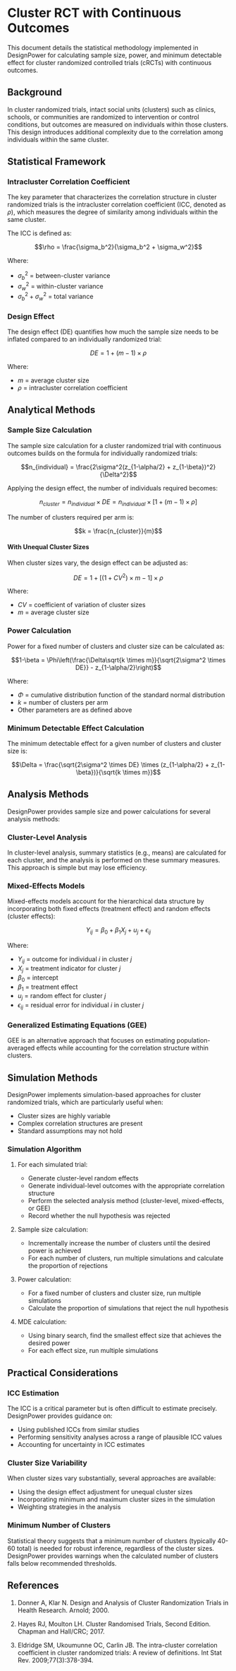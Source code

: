 # Cluster RCT with Continuous Outcomes

This document details the statistical methodology implemented in DesignPower for calculating sample size, power, and minimum detectable effect for cluster randomized controlled trials (cRCTs) with continuous outcomes.

## Background

In cluster randomized trials, intact social units (clusters) such as clinics, schools, or communities are randomized to intervention or control conditions, but outcomes are measured on individuals within those clusters. This design introduces additional complexity due to the correlation among individuals within the same cluster.

## Statistical Framework

### Intracluster Correlation Coefficient

The key parameter that characterizes the correlation structure in cluster randomized trials is the intracluster correlation coefficient (ICC, denoted as $\rho$), which measures the degree of similarity among individuals within the same cluster.

The ICC is defined as:

$$\rho = \frac{\sigma_b^2}{\sigma_b^2 + \sigma_w^2}$$

Where:
- $\sigma_b^2$ = between-cluster variance
- $\sigma_w^2$ = within-cluster variance
- $\sigma_b^2 + \sigma_w^2$ = total variance

### Design Effect

The design effect (DE) quantifies how much the sample size needs to be inflated compared to an individually randomized trial:

$$DE = 1 + (m - 1) \times \rho$$

Where:
- $m$ = average cluster size
- $\rho$ = intracluster correlation coefficient

## Analytical Methods

### Sample Size Calculation

The sample size calculation for a cluster randomized trial with continuous outcomes builds on the formula for individually randomized trials:

$$n_{individual} = \frac{2\sigma^2(z_{1-\alpha/2} + z_{1-\beta})^2}{\Delta^2}$$

Applying the design effect, the number of individuals required becomes:

$$n_{cluster} = n_{individual} \times DE = n_{individual} \times [1 + (m - 1) \times \rho]$$

The number of clusters required per arm is:

$$k = \frac{n_{cluster}}{m}$$

#### With Unequal Cluster Sizes

When cluster sizes vary, the design effect can be adjusted as:

$$DE = 1 + [(1 + CV^2) \times m - 1] \times \rho$$

Where:
- $CV$ = coefficient of variation of cluster sizes
- $m$ = average cluster size

### Power Calculation

Power for a fixed number of clusters and cluster size can be calculated as:

$$1-\beta = \Phi\left(\frac{\Delta\sqrt{k \times m}}{\sqrt{2\sigma^2 \times DE}} - z_{1-\alpha/2}\right)$$

Where:
- $\Phi$ = cumulative distribution function of the standard normal distribution
- $k$ = number of clusters per arm
- Other parameters are as defined above

### Minimum Detectable Effect Calculation

The minimum detectable effect for a given number of clusters and cluster size is:

$$\Delta = \frac{\sqrt{2\sigma^2 \times DE} \times (z_{1-\alpha/2} + z_{1-\beta})}{\sqrt{k \times m}}$$

## Analysis Methods

DesignPower provides sample size and power calculations for several analysis methods:

### Cluster-Level Analysis

In cluster-level analysis, summary statistics (e.g., means) are calculated for each cluster, and the analysis is performed on these summary measures. This approach is simple but may lose efficiency.

### Mixed-Effects Models

Mixed-effects models account for the hierarchical data structure by incorporating both fixed effects (treatment effect) and random effects (cluster effects):

$$Y_{ij} = \beta_0 + \beta_1X_j + u_j + \epsilon_{ij}$$

Where:
- $Y_{ij}$ = outcome for individual $i$ in cluster $j$
- $X_j$ = treatment indicator for cluster $j$
- $\beta_0$ = intercept
- $\beta_1$ = treatment effect
- $u_j$ = random effect for cluster $j$
- $\epsilon_{ij}$ = residual error for individual $i$ in cluster $j$

### Generalized Estimating Equations (GEE)

GEE is an alternative approach that focuses on estimating population-averaged effects while accounting for the correlation structure within clusters.

## Simulation Methods

DesignPower implements simulation-based approaches for cluster randomized trials, which are particularly useful when:
- Cluster sizes are highly variable
- Complex correlation structures are present
- Standard assumptions may not hold

### Simulation Algorithm

1. For each simulated trial:
   - Generate cluster-level random effects
   - Generate individual-level outcomes with the appropriate correlation structure
   - Perform the selected analysis method (cluster-level, mixed-effects, or GEE)
   - Record whether the null hypothesis was rejected

2. Sample size calculation:
   - Incrementally increase the number of clusters until the desired power is achieved
   - For each number of clusters, run multiple simulations and calculate the proportion of rejections

3. Power calculation:
   - For a fixed number of clusters and cluster size, run multiple simulations
   - Calculate the proportion of simulations that reject the null hypothesis

4. MDE calculation:
   - Using binary search, find the smallest effect size that achieves the desired power
   - For each effect size, run multiple simulations

## Practical Considerations

### ICC Estimation

The ICC is a critical parameter but is often difficult to estimate precisely. DesignPower provides guidance on:
- Using published ICCs from similar studies
- Performing sensitivity analyses across a range of plausible ICC values
- Accounting for uncertainty in ICC estimates

### Cluster Size Variability

When cluster sizes vary substantially, several approaches are available:
- Using the design effect adjustment for unequal cluster sizes
- Incorporating minimum and maximum cluster sizes in the simulation
- Weighting strategies in the analysis

### Minimum Number of Clusters

Statistical theory suggests that a minimum number of clusters (typically 40-60 total) is needed for robust inference, regardless of the cluster sizes. DesignPower provides warnings when the calculated number of clusters falls below recommended thresholds.

## References

1. Donner A, Klar N. Design and Analysis of Cluster Randomization Trials in Health Research. Arnold; 2000.

2. Hayes RJ, Moulton LH. Cluster Randomised Trials, Second Edition. Chapman and Hall/CRC; 2017.

3. Eldridge SM, Ukoumunne OC, Carlin JB. The intra-cluster correlation coefficient in cluster randomized trials: A review of definitions. Int Stat Rev. 2009;77(3):378-394.
